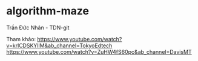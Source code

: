 # algorithm-maze
Trần Đức Nhân - TDN-git

Tham khảo:
https://www.youtube.com/watch?v=krlCDSKYllM&ab_channel=TokyoEdtech
https://www.youtube.com/watch?v=ZuHW4fS60pc&ab_channel=DavisMT
